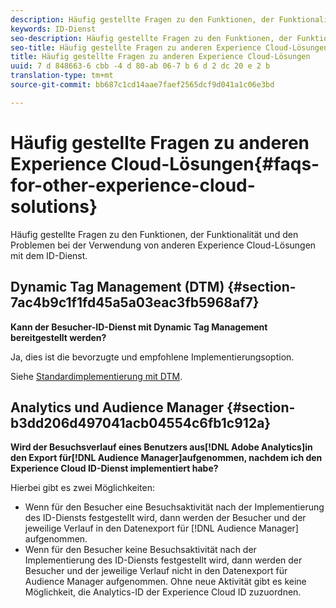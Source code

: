 ```yaml
---
description: Häufig gestellte Fragen zu den Funktionen, der Funktionalität und den Problemen bei der Verwendung von anderen Experience Cloud-Lösungen mit dem ID-Dienst.
keywords: ID-Dienst
seo-description: Häufig gestellte Fragen zu den Funktionen, der Funktionalität und den Problemen bei der Verwendung von anderen Experience Cloud-Lösungen mit dem ID-Dienst.
seo-title: Häufig gestellte Fragen zu anderen Experience Cloud-Lösungen
title: Häufig gestellte Fragen zu anderen Experience Cloud-Lösungen
uuid: 7 d 848663-6 cbb -4 d 80-ab 06-7 b 6 d 2 dc 20 e 2 b
translation-type: tm+mt
source-git-commit: bb687c1cd14aae7faef2565dcf9d041a1c06e3bd

---
```



# Häufig gestellte Fragen zu anderen Experience Cloud-Lösungen{#faqs-for-other-experience-cloud-solutions}

Häufig gestellte Fragen zu den Funktionen, der Funktionalität und den Problemen bei der Verwendung von anderen Experience Cloud-Lösungen mit dem ID-Dienst.

## Dynamic Tag Management (DTM) {#section-7ac4b9c1f1fd45a5a03eac3fb5968af7}

**Kann der Besucher-ID-Dienst mit Dynamic Tag Management bereitgestellt werden?**

Ja, dies ist die bevorzugte und empfohlene Implementierungsoption.

Siehe [Standardimplementierung mit DTM](../mcvid-implementation-guides/mcvid-standard.md#concept-89cd0199a9634fc48644f2d61e3d2445).

## Analytics und Audience Manager {#section-b3dd206d497041acb04554c6fb1c912a}

**Wird der Besuchsverlauf eines Benutzers aus[!DNL Adobe Analytics]in den Export für[!DNL Audience Manager]aufgenommen, nachdem ich den Experience Cloud ID-Dienst implementiert habe?**

Hierbei gibt es zwei Möglichkeiten:

* Wenn für den Besucher eine Besuchsaktivität nach der Implementierung des ID-Diensts festgestellt wird, dann werden der Besucher und der jeweilige Verlauf in den Datenexport für [!DNL Audience Manager] aufgenommen.
* Wenn für den Besucher keine Besuchsaktivität nach der Implementierung des ID-Diensts festgestellt wird, dann werden der Besucher und der jeweilige Verlauf nicht in den Datenexport für Audience Manager aufgenommen. Ohne neue Aktivität gibt es keine Möglichkeit, die Analytics-ID der Experience Cloud ID zuzuordnen.

